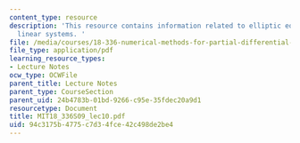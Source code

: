 ```yaml
---
content_type: resource
description: 'This resource contains information related to elliptic equations and
  linear systems. '
file: /media/courses/18-336-numerical-methods-for-partial-differential-equations-spring-2009/94c3175b4775c7d34fce42c498de2be4_MIT18_336S09_lec10.pdf
file_type: application/pdf
learning_resource_types:
- Lecture Notes
ocw_type: OCWFile
parent_title: Lecture Notes
parent_type: CourseSection
parent_uid: 24b4783b-01bd-9266-c95e-35fdec20a9d1
resourcetype: Document
title: MIT18_336S09_lec10.pdf
uid: 94c3175b-4775-c7d3-4fce-42c498de2be4
---
```

